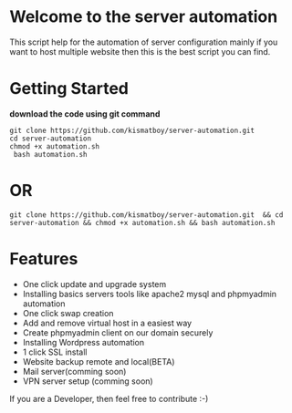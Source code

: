 # Welcome to the server automation
This script help for the automation of server configuration mainly if you want to host multiple website then this is the best script you can find.
# Getting Started
**download the code using git command**
```
git clone https://github.com/kismatboy/server-automation.git 
cd server-automation
chmod +x automation.sh
 bash automation.sh
```

# OR
```
git clone https://github.com/kismatboy/server-automation.git  && cd server-automation && chmod +x automation.sh && bash automation.sh
```

# Features
* One click update and upgrade system
* Installing basics servers tools like apache2 mysql and phpmyadmin automation
* One click swap creation
* Add and remove virtual host in a easiest way
* Create phpmyadmin client on our domain securely
* Installing Wordpress automation
* 1 click SSL install
* Website backup remote and local(BETA)
* Mail server(comming soon)
* VPN server setup (comming soon)



If you are a Developer, then feel free to contribute :-) 
